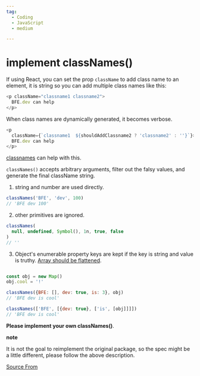 ```yaml
---
tag:
  - Coding
  - JavaScript
  - medium

---
```

  
# implement classNames()

If using React, you can set the prop `className` to add class name to an element, it is string so you can add multiple class names like this:

```js
<p className="classname1 classname2">
  BFE.dev can help
</p>
```

When class names are dynamically generated, it becomes verbose.

```js
<p 
  className={`classname1  ${shouldAddClassname2 ? 'classname2' : ''}`}>
  BFE.dev can help
</p>
```

[classnames](https://www.npmjs.com/package/classnames) can help with this.

`classNames()` accepts arbitrary arguments, filter out the falsy values, and generate the final className string.

1.  string and number are used directly.

```js
classNames('BFE', 'dev', 100) 
// 'BFE dev 100'
```

2.  other primitives are ignored.

```js
classNames(
  null, undefined, Symbol(), 1n, true, false
) 
// ''
```

3.  Object's enumerable property keys are kept if the key is string and value is truthy. [Array should be flattened](https://bigfrontend.dev/problem/implement-Array-prototype.flat).

```js

const obj = new Map()
obj.cool = '!'

classNames({BFE: [], dev: true, is: 3}, obj) 
// 'BFE dev is cool'

classNames(['BFE', [{dev: true}, ['is', [obj]]]])
// 'BFE dev is cool'
```

**Please implement your own classNames()**.

**note**

It is not the goal to reimplement the original package, so the spec might be a little different, please follow the above description.


[Source From](https://bigfrontend.dev/problem/implement-classnames)

  